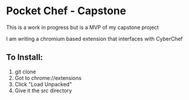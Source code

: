 # Pocket Chef - Capstone

This is a work in progress but is a MVP of my capstone project

I am writing a chromium based extension that interfaces with CyberChef

## To Install:
1) git clone
2) Got to chrome://extensions
3) Click "Load Unpacked"
4) Give it the src directory
